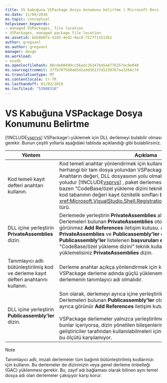 ```yaml
---
title: VS kabuğuna VSPackage dosya konumunu belirtme | Microsoft Docs
ms.date: 11/04/2016
ms.topic: conceptual
helpviewer_keywords:
- managed VSPackages, file location
- VSPackages, managed package file location
ms.assetid: beb8607a-4183-4ed2-9ac8-7527f11513b1
author: gregvanl
ms.author: gregvanl
manager: douge
ms.workload:
- vssdk
ms.openlocfilehash: 88cde80499cc56adc2b347b45a4776257ec0e040
ms.sourcegitcommit: 37fb7075b0a65d2add3b137a5230767aa3266c74
ms.translationtype: MT
ms.contentlocale: tr-TR
ms.lasthandoff: 01/02/2019
ms.locfileid: "53988316"
---
```

# <a name="specifying-vspackage-file-location-to-the-vs-shell"></a>VS Kabuğuna VSPackage Dosya Konumunu Belirtme
[!INCLUDE[vsprvs](../../code-quality/includes/vsprvs_md.md)] VSPackage'ı yüklemek için DLL derlemeyi bulabilir olması gerekir. Bunun çeşitli yollarla aşağıdaki tabloda açıklandığı gibi bulabilirsiniz.  


| Yöntem | Açıklama |
| - | - |
| Kod temeli kayıt defteri anahtarı kullanın. | Kod temeli anahtar yönlendirmek için kullanılabilir [!INCLUDE[vsprvs](../../code-quality/includes/vsprvs_md.md)] herhangi bir tam dosya yolundan VSPackage derlemesi yüklenemiyor. Anahtarın değeri, DLL dosyasının yolu olmalıdır. Bu sahip için en iyi yoludur [!INCLUDE[vsprvs](../../code-quality/includes/vsprvs_md.md)] , paket derlemesi yüklenemiyor. Bu teknik bazen "CodeBase/özel yükleme dizini teknik." adlandırılır Kayıt sırasında kod tabanının değeri kayıt öznitelik sınıfları bir örneği üzerinden geçirilir <xref:Microsoft.VisualStudio.Shell.RegistrationAttribute.RegistrationContext> türü. |
| DLL içine yerleştirin **PrivateAssemblies** dizin. | Derlemede yerleştirin **PrivateAssemblies** alt [!INCLUDE[vsprvs](../../code-quality/includes/vsprvs_md.md)] dizin. Derlemeleri bulunan **PrivateAssemblies** otomatik olarak algılanır ancak görünmez **Add References** iletişim kutusu. Arasındaki fark **PrivateAssemblies** ve **Publicassembly'ler** derlemelere olan içinde **Publicassembly'ler** listelenen **başvuruları ekleme**  iletişim kutusu. "CodeBase/özel yükleme dizini" teknik kullanmayı seçtiğiniz sonra içine yüklemelisiniz **PrivateAssemblies** dizin. |
| Tanımlayıcı adlı bütünleştirilmiş kod ve derleme kayıt defteri anahtarını kullanın. | Derleme anahtar açıkça yönlendirmek için kullanılabilir [!INCLUDE[vsprvs](../../code-quality/includes/vsprvs_md.md)] VSPackage derleme adında güçlü yüklenemedi. Anahtarın değeri, derlemenin tanımlayıcı adı olmalıdır. |
| DLL içine yerleştirin **Publicassembly'ler** dizin. | Son olarak, derlemeyi ayrıca içine yerleştirilebilir **Publicassembly'ler** alt. Derlemeleri bulunan **Publicassembly'ler** otomatik olarak algılanır ve ayrıca görünür **Add References** iletişim kutusunda [!INCLUDE[vsprvs](../../code-quality/includes/vsprvs_md.md)].<br /><br /> VSPackage derlemeler yalnızca yerleştirilmelidir **Publicassembly'ler** bunlar içeriyorsa, dizin yönetilen bileşenlerin diğer VSPackage geliştiriciler tarafından kullanılabilmeleri için tasarlanmıştır. Çoğu derleme, bu ölçütü karşılamıyor. |

> [!NOTE]
>  Tanımlayıcı adlı, imzalı derlemeler tüm bağımlı bütünleştirilmiş kodlarınızı için kullanın. Bu derlemeler de dizininizin veya genel derleme önbelleği (GAC) yüklenmesi gerekir. Bu, zayıf adı bağlaması olarak bilinen aynı temel dosya adı olan derlemeler çakışıyor karşı korur.